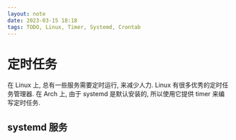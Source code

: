 ```yaml
---
layout: note
date: 2023-03-15 18:18
tags: TODO, Linux, Timer, Systemd, Crontab
---
```


# 定时任务

在 Linux 上, 总有一些服务需要定时运行, 来减少人力. Linux 有很多优秀的定时任务管理器.
在 Arch 上, 由于 systemd 是默认安装的, 所以使用它提供 timer 来编写定时任务.

## systemd 服务

```
```